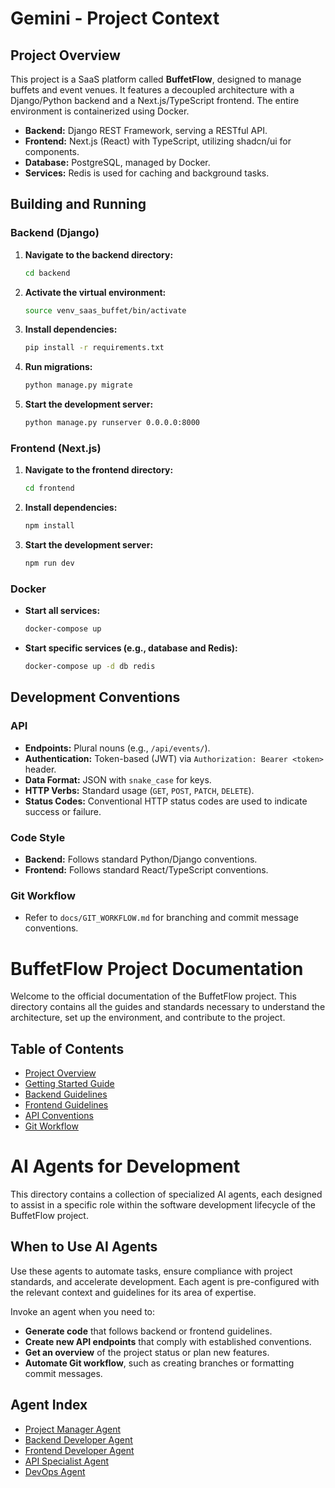# Gemini - Project Context

## Project Overview

This project is a SaaS platform called **BuffetFlow**, designed to manage buffets and event venues. It features a decoupled architecture with a Django/Python backend and a Next.js/TypeScript frontend. The entire environment is containerized using Docker.

- **Backend:** Django REST Framework, serving a RESTful API.
- **Frontend:** Next.js (React) with TypeScript, utilizing shadcn/ui for components.
- **Database:** PostgreSQL, managed by Docker.
- **Services:** Redis is used for caching and background tasks.

## Building and Running

### Backend (Django)

1.  **Navigate to the backend directory:**
    ```bash
    cd backend
    ```
2.  **Activate the virtual environment:**
    ```bash
    source venv_saas_buffet/bin/activate
    ```
3.  **Install dependencies:**
    ```bash
    pip install -r requirements.txt
    ```
4.  **Run migrations:**
    ```bash
    python manage.py migrate
    ```
5.  **Start the development server:**
    ```bash
    python manage.py runserver 0.0.0.0:8000
    ```

### Frontend (Next.js)

1.  **Navigate to the frontend directory:**
    ```bash
    cd frontend
    ```
2.  **Install dependencies:**
    ```bash
    npm install
    ```
3.  **Start the development server:**
    ```bash
    npm run dev
    ```

### Docker

-   **Start all services:**
    ```bash
    docker-compose up
    ```
-   **Start specific services (e.g., database and Redis):**
    ```bash
    docker-compose up -d db redis
    ```

## Development Conventions

### API

-   **Endpoints:** Plural nouns (e.g., `/api/events/`).
-   **Authentication:** Token-based (JWT) via `Authorization: Bearer <token>` header.
-   **Data Format:** JSON with `snake_case` for keys.
-   **HTTP Verbs:** Standard usage (`GET`, `POST`, `PATCH`, `DELETE`).
-   **Status Codes:** Conventional HTTP status codes are used to indicate success or failure.

### Code Style

-   **Backend:** Follows standard Python/Django conventions.
-   **Frontend:** Follows standard React/TypeScript conventions.

### Git Workflow

-   Refer to `docs/GIT_WORKFLOW.md` for branching and commit message conventions.

# BuffetFlow Project Documentation

Welcome to the official documentation of the BuffetFlow project. This directory contains all the guides and standards necessary to understand the architecture, set up the environment, and contribute to the project.

## Table of Contents

- [Project Overview](./PROJECT_OVERVIEW.md)
- [Getting Started Guide](./GETTING_STARTED.md)
- [Backend Guidelines](./BACKEND_GUIDELINES.md)
- [Frontend Guidelines](./FRONTEND_GUIDELINES.md)
- [API Conventions](./API_CONVENTIONS.md)
- [Git Workflow](./GIT_WORKFLOW.md)

# AI Agents for Development

This directory contains a collection of specialized AI agents, each designed to assist in a specific role within the software development lifecycle of the BuffetFlow project.

## When to Use AI Agents

Use these agents to automate tasks, ensure compliance with project standards, and accelerate development. Each agent is pre-configured with the relevant context and guidelines for its area of expertise.

Invoke an agent when you need to:
- **Generate code** that follows backend or frontend guidelines.
- **Create new API endpoints** that comply with established conventions.
- **Get an overview** of the project status or plan new features.
- **Automate Git workflow**, such as creating branches or formatting commit messages.

## Agent Index

- [Project Manager Agent](./project_manager_agent.md)
- [Backend Developer Agent](./backend_developer_agent.md)
- [Frontend Developer Agent](./frontend_developer_agent.md)
- [API Specialist Agent](./api_specialist_agent.md)
- [DevOps Agent](./devops_agent.md)